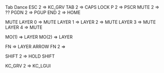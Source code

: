 Tab Dance
ESC 2 => KC_GRV
TAB 2 => CAPS LOCK
P 2 => PSCR
MUTE 2 => ??
PGDN 2 => PGUP
END 2 => HOME


MUTE
LAYER 0 => MUTE
LAYER 1 => 
LAYER 2 => MUTE
LAYER 3 => MUTE
LAYER 4 => MUTE


MO(1) => LAYER
MO(2) => LAYER

FN => LAYER ARROW
FN 2 => 

SHIFT 2 => HOLD SHIFT


KC_GRV 2 => KC_LGUI
